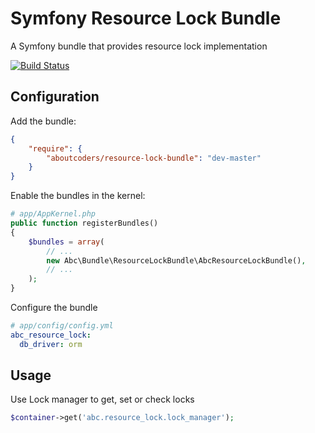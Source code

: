 Symfony Resource Lock Bundle
==========================

A Symfony bundle that provides resource lock implementation

[![Build Status](https://travis-ci.org/aboutcoders/resource-lock-bundle.svg?branch=master)](https://travis-ci.org/aboutcoders/resource-lock-bundle)

## Configuration

Add the bundle:

``` json
{
    "require": {
        "aboutcoders/resource-lock-bundle": "dev-master"
    }
}
```

Enable the bundles in the kernel:

``` php
# app/AppKernel.php
public function registerBundles()
{
    $bundles = array(
        // ...
        new Abc\Bundle\ResourceLockBundle\AbcResourceLockBundle(),
        // ...
    );
}
```

Configure the bundle

``` yaml
# app/config/config.yml
abc_resource_lock:
  db_driver: orm
```

## Usage

Use Lock manager to get, set or check locks

``` php
$container->get('abc.resource_lock.lock_manager');
```